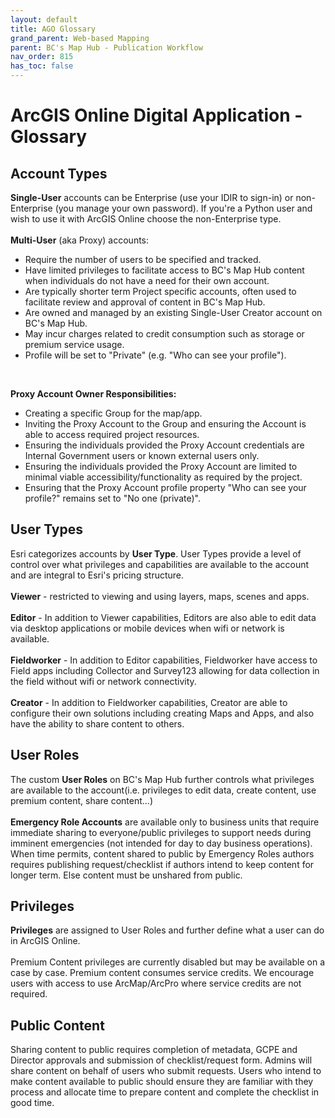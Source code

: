 ```yaml
---
layout: default
title: AGO Glossary
grand_parent: Web-based Mapping
parent: BC's Map Hub - Publication Workflow
nav_order: 815
has_toc: false
---
```



# ArcGIS Online Digital Application - Glossary
## Account Types
**Single-User** accounts can be Enterprise (use your IDIR to sign-in) or non-Enterprise (you manage your own password). If you're a Python user and wish to use it with ArcGIS Online choose the non-Enterprise type.
<br><br>
**Multi-User** (aka Proxy) accounts:
- Require the number of users to be specified and tracked.
- Have limited privileges to facilitate access to BC's Map Hub content when individuals do not have a need for their own account.
- Are typically shorter term Project specific accounts, often used to facilitate review and approval of content in BC's Map Hub.
- Are owned and managed by an existing Single-User Creator account on BC's Map Hub.
- May incur charges related to credit consumption such as storage or premium service usage.
- Profile will be set to "Private" (e.g. "Who can see your profile").
<br>

**Proxy Account Owner Responsibilities:**
- Creating a specific Group for the map/app.
- Inviting the Proxy Account to the Group and ensuring the Account is able to access required project resources.
- Ensuring the individuals provided the Proxy Account credentials are Internal Government users or known external users only.
- Ensuring the individuals provided the Proxy Account are limited to minimal viable accessibility/functionality as required by the project.
- Ensuring that the Proxy Account profile property "Who can see your profile?" remains set to "No one (private)".

## User Types
 Esri categorizes accounts by **User Type**. User Types provide a level of control over what privileges and capabilities are available to the account and are integral to Esri's pricing structure.
 <br><br>
 **Viewer** - restricted to viewing and using layers, maps, scenes and apps.
 <br><br>
 **Editor** - In addition to Viewer capabilities, Editors are also able to edit data via desktop applications or mobile devices when wifi or network is available.
 <br><br>
 **Fieldworker** - In addition to Editor capabilities, Fieldworker have access to Field apps including Collector and Survey123 allowing for data collection in the field without wifi or network connectivity.
 <br><br>
 **Creator** - In addition to Fieldworker capabilities, Creator are able to configure their own solutions including creating Maps and Apps, and also have the ability to share content to others.

## User Roles
The custom **User Roles** on BC's Map Hub further controls what privileges are available to the account(i.e. privileges to edit data, create content, use premium content, share content...)
<br><br>
**Emergency Role Accounts** are available only to business units that require immediate sharing to everyone/public privileges to support needs during imminent emergencies (not intended for day to day business operations). When time permits, content shared to public by Emergency Roles authors requires publishing request/checklist if authors intend to keep content for longer term. Else content must be unshared from public.

## Privileges
**Privileges** are assigned to User Roles and further define what a user can do in ArcGIS Online.
<br><br>
Premium Content privileges are currently disabled but may be available on a case by case. Premium content consumes service credits. We encourage users with access to use ArcMap/ArcPro where service credits are not required.

## Public Content
Sharing content to public requires completion of metadata, GCPE and Director approvals and submission of checklist/request form. Admins will share content on behalf of users who submit requests. Users who intend to make content available to public should ensure they are familiar with they process and allocate time to prepare content and complete the checklist in good time.
